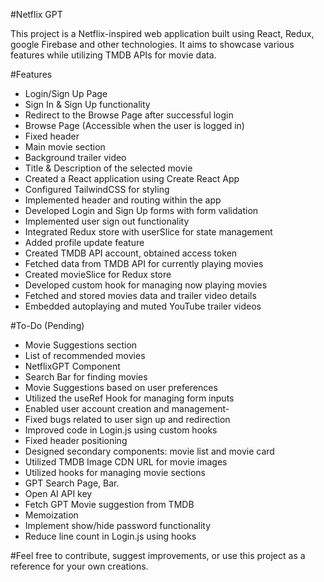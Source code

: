 #Netflix GPT

This project is a Netflix-inspired web application built using React, Redux, google Firebase and other technologies. It aims to showcase various features while utilizing TMDB APIs for movie data.

#Features
- Login/Sign Up Page
- Sign In & Sign Up functionality
- Redirect to the Browse Page after successful login
- Browse Page (Accessible when the user is logged in)
- Fixed header
- Main movie section
- Background trailer video
- Title & Description of the selected movie
- Created a React application using Create React App
- Configured TailwindCSS for styling
- Implemented header and routing within the app
- Developed Login and Sign Up forms with form validation
- Implemented user sign out functionality
- Integrated Redux store with userSlice for state management
- Added profile update feature
- Created TMDB API account, obtained access token
- Fetched data from TMDB API for currently playing movies
- Created movieSlice for Redux store
- Developed custom hook for managing now playing movies
- Fetched and stored movies data and trailer video details
- Embedded autoplaying and muted YouTube trailer videos

#To-Do (Pending)
- Movie Suggestions section
- List of recommended movies
- NetflixGPT Component
- Search Bar for finding movies
- Movie Suggestions based on user preferences
- Utilized the useRef Hook for managing form inputs
- Enabled user account creation and management-
- Fixed bugs related to user sign up and redirection
- Improved code in Login.js using custom hooks
- Fixed header positioning
- Designed secondary components: movie list and movie card
- Utilized TMDB Image CDN URL for movie images
- Utilized hooks for managing movie sections
- GPT Search Page, Bar.
- Open AI API key
- Fetch GPT Movie suggestion from TMDB
- Memoization
- Implement show/hide password functionality
- Reduce line count in Login.js using hooks


#Feel free to contribute, suggest improvements, or use this project as a reference for your own creations.